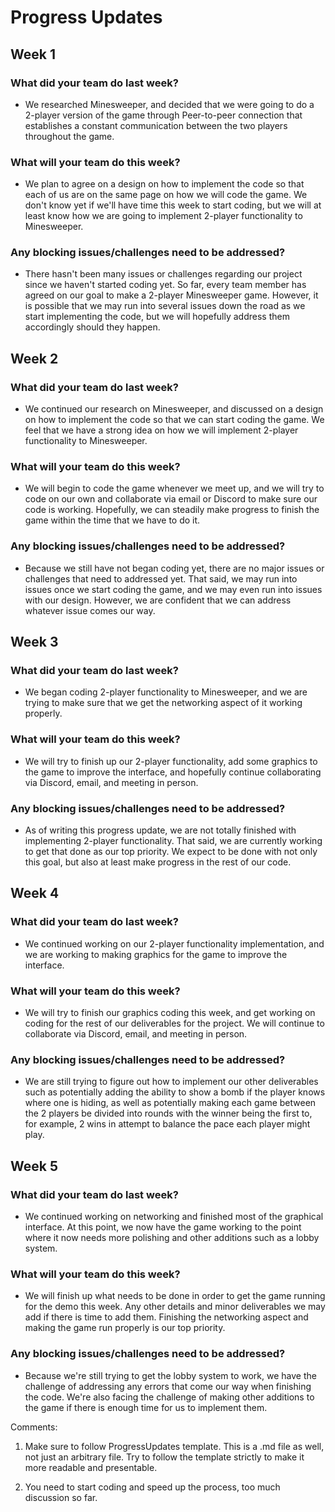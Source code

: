 # Progress Updates



## Week 1

### What did your team do last week?
  
* We researched Minesweeper, and decided that we were going to do a 2-player version of the game through Peer-to-peer connection that
  establishes a constant communication between the two players throughout the game.

### What will your team do this week?
  
* We plan to agree on a design on how to implement the code so that each of us are on the same page on how we will code the game. We
  don't know yet if we'll have time this week to start coding, but we will at least know how we are going to implement 2-player
  functionality to Minesweeper.

### Any blocking issues/challenges need to be addressed?
 
* There hasn't been many issues or challenges regarding our project since we haven't started coding yet. So far, every team member has
  agreed on our goal to make a 2-player Minesweeper game. However, it is possible that we may run into several issues down the road as
  we start implementing the code, but we will hopefully address them accordingly should they happen.



## Week 2

### What did your team do last week?
  
* We continued our research on Minesweeper, and discussed on a design on how to implement the code so that we can start coding the game.
  We feel that we have a strong idea on how we will implement 2-player functionality to Minesweeper.

### What will your team do this week?
  
* We will begin to code the game whenever we meet up, and we will try to code on our own and collaborate via email or Discord to make sure our code is working. Hopefully, we can steadily make progress to finish the game within the time that we have to do it.

### Any blocking issues/challenges need to be addressed?
  * Because we still have not began coding yet, there are no major issues or challenges that need to addressed yet. That said, we may run into issues once we start coding the game, and we may even run into issues with our design. However, we are confident that we can address whatever issue comes our way.
  
  
## Week 3

### What did your team do last week?

* We began coding 2-player functionality to Minesweeper, and we are trying to make sure that we get the networking aspect of it working properly.

### What will your team do this week?

* We will try to finish up our 2-player functionality, add some graphics to the game to improve the interface, and hopefully continue collaborating via Discord, email, and meeting in person.

### Any blocking issues/challenges need to be addressed?
* As of writing this progress update, we are not totally finished with implementing 2-player functionality. That said, we are currently working to get that done as our top priority. We expect to be done with not only this goal, but also at least make progress in the rest of our code.

## Week 4

### What did your team do last week?

* We continued working on our 2-player functionality implementation, and we are working to making graphics for the game to improve the interface.

### What will your team do this week?

* We will try to finish our graphics coding this week, and get working on coding for the rest of our deliverables for the project. We will continue to collaborate via Discord, email, and meeting in person.

### Any blocking issues/challenges need to be addressed?
* We are still trying to figure out how to implement our other deliverables such as potentially adding the ability to show a bomb if the player knows where one is hiding, as well as potentially making each game between the 2 players be divided into rounds with the winner being the first to, for example, 2 wins in attempt to balance the pace each player might play.

## Week 5

### What did your team do last week?

* We continued working on networking and finished most of the graphical interface. At this point, we now have the game working to the point where it now needs more polishing and other additions such as a lobby system.

### What will your team do this week?

* We will finish up what needs to be done in order to get the game running for the demo this week. Any other details and minor deliverables we may add if there is time to add them. Finishing the networking aspect and making the game run properly is our top priority.

### Any blocking issues/challenges need to be addressed?

* Because we're still trying to get the lobby system to work, we have the challenge of addressing any errors that come our way when finishing the code. We're also facing the challenge of making other additions to the game if there is enough time for us to implement them.

Comments:

1. Make sure to follow ProgressUpdates template. This is a .md file as well, not just an arbitrary file. Try to follow the template strictly to make it more readable and presentable.

2. You need to start coding and speed up the process, too much discussion so far.
